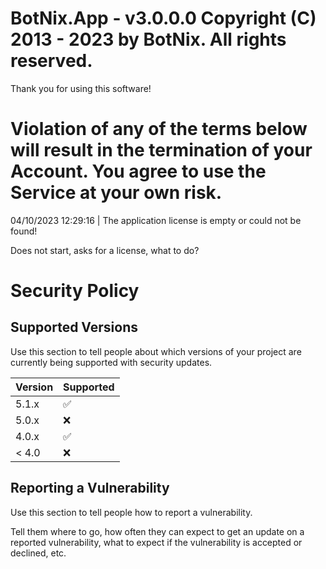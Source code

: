 BotNix.App - v3.0.0.0
Copyright (C) 2013 - 2023 by BotNix. All rights reserved.
===============================================================================
Thank you for using this software!

Violation of any of the terms below will result in the termination of your 
Account. You agree to use the Service at your own risk.
===============================================================================
04/10/2023 12:29:16 | The application license is empty or could not be found!

Does not start, asks for a license, what to do?







# Security Policy

## Supported Versions

Use this section to tell people about which versions of your project are
currently being supported with security updates.

| Version | Supported          |
| ------- | ------------------ |
| 5.1.x   | :white_check_mark: |
| 5.0.x   | :x:                |
| 4.0.x   | :white_check_mark: |
| < 4.0   | :x:                |

## Reporting a Vulnerability

Use this section to tell people how to report a vulnerability.

Tell them where to go, how often they can expect to get an update on a
reported vulnerability, what to expect if the vulnerability is accepted or
declined, etc.
